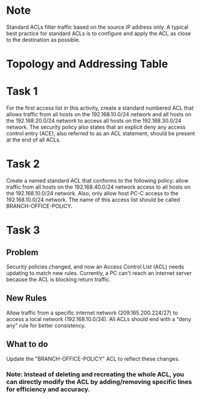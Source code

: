 # Note
Standard ACLs filter traffic based on the source IP address only. A typical best practice for standard ACLs is to configure and apply the ACL as close to the destination as possible. 
# Topology and Addressing Table





# Task 1
For the first access list in this activity, create a standard numbered ACL that allows traffic from all hosts on the 192.168.10.0/24 network and all hosts on the 192.168.20.0/24 network to access all hosts on the 192.168.30.0/24 network. The security policy also states that an explicit deny any access control entry (ACE), also referred to as an ACL statement, should be present at the end of all ACLs.
# Task 2
Create a named standard ACL that conforms to the following policy: allow traffic from all hosts on the 192.168.40.0/24 network access to all hosts on the 192.168.10.0/24 network. Also, only allow host PC-C access to the 192.168.10.0/24 network. The name of this access list should be called BRANCH-OFFICE-POLICY.
# Task 3
## Problem
Security policies changed, and now an Access Control List (ACL) needs updating to match new rules.
Currently, a PC can't reach an internet server because the ACL is blocking return traffic.
## New Rules
Allow traffic from a specific internet network (209.165.200.224/27) to access a local network (192.168.10.0/24).
All ACLs should end with a "deny any" rule for better consistency.
## What to do
Update the "BRANCH-OFFICE-POLICY" ACL to reflect these changes.
### Note: Instead of deleting and recreating the whole ACL, you can directly modify the ACL by adding/removing specific lines for efficiency and accuracy.

